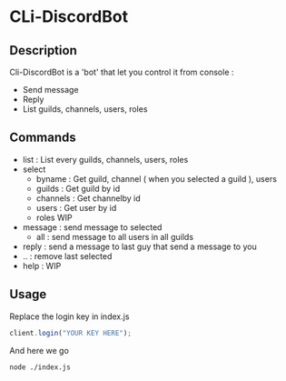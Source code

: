 # CLi-DiscordBot

## Description

Cli-DiscordBot is a 'bot' that let you control it from console :
- Send message
- Reply
- List guilds, channels, users, roles

## Commands

- list : List every guilds, channels, users, roles
- select
  - byname : Get guild, channel ( when you selected a guild ), users
  - guilds : Get guild by id
  - channels : Get channelby id
  - users : Get user by id
  - roles WIP
- message : send message to selected
  - all : send message to all users in all guilds
- reply : send a message to last guy that send a message to you
- .. : remove last selected
- help : WIP

## Usage
Replace the login key in index.js
```js
client.login("YOUR KEY HERE");
```
And here we go
```
node ./index.js
```
